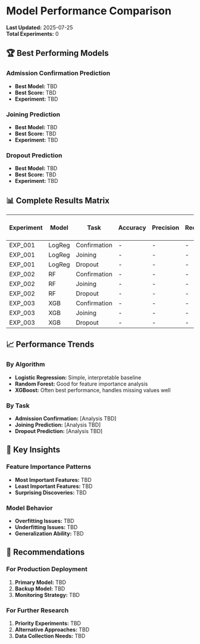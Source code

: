 # Model Performance Comparison

**Last Updated:** 2025-07-25  
**Total Experiments:** 0

## 🏆 Best Performing Models

### Admission Confirmation Prediction
- **Best Model:** TBD
- **Best Score:** TBD
- **Experiment:** TBD

### Joining Prediction  
- **Best Model:** TBD
- **Best Score:** TBD
- **Experiment:** TBD

### Dropout Prediction
- **Best Model:** TBD
- **Best Score:** TBD
- **Experiment:** TBD

## 📊 Complete Results Matrix

| Experiment | Model | Task | Accuracy | Precision | Recall | F1-Score | ROC-AUC | Notes |
|------------|-------|------|----------|-----------|--------|----------|---------|-------|
| EXP_001 | LogReg | Confirmation | - | - | - | - | - | Baseline |
| EXP_001 | LogReg | Joining | - | - | - | - | - | Baseline |
| EXP_001 | LogReg | Dropout | - | - | - | - | - | Baseline |
| EXP_002 | RF | Confirmation | - | - | - | - | - | Baseline |
| EXP_002 | RF | Joining | - | - | - | - | - | Baseline |
| EXP_002 | RF | Dropout | - | - | - | - | - | Baseline |
| EXP_003 | XGB | Confirmation | - | - | - | - | - | Baseline |
| EXP_003 | XGB | Joining | - | - | - | - | - | Baseline |
| EXP_003 | XGB | Dropout | - | - | - | - | - | Baseline |

## 📈 Performance Trends

### By Algorithm
- **Logistic Regression:** Simple, interpretable baseline
- **Random Forest:** Good for feature importance analysis
- **XGBoost:** Often best performance, handles missing values well

### By Task
- **Admission Confirmation:** [Analysis TBD]
- **Joining Prediction:** [Analysis TBD]  
- **Dropout Prediction:** [Analysis TBD]

## 🎯 Key Insights

### Feature Importance Patterns
- **Most Important Features:** TBD
- **Least Important Features:** TBD
- **Surprising Discoveries:** TBD

### Model Behavior
- **Overfitting Issues:** TBD
- **Underfitting Issues:** TBD
- **Generalization Ability:** TBD

## 🚀 Recommendations

### For Production Deployment
1. **Primary Model:** TBD
2. **Backup Model:** TBD
3. **Monitoring Strategy:** TBD

### For Further Research
1. **Priority Experiments:** TBD
2. **Alternative Approaches:** TBD
3. **Data Collection Needs:** TBD
